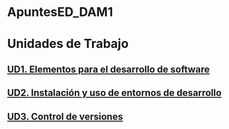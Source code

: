 # ApuntesED_DAM1

# Unidades de Trabajo

## [UD1. Elementos para el desarrollo de software](https://github.com/adiezc10/ApuntesED_DAM1/blob/master/UD1_ElementosDesarrolloSoftware.md)
## [UD2. Instalación y uso de entornos de desarrollo](https://github.com/adiezc10/ApuntesED_DAM1/blob/master/UT2_InstalacionUsoIDE.md)
## [UD3. Control de versiones](https://github.com/adiezc10/ApuntesED_DAM1/blob/master/UD3_ControlVersiones.md)
